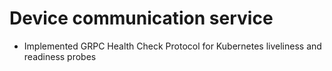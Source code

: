 # Device communication service

* Implemented GRPC Health Check Protocol for Kubernetes liveliness and readiness probes
